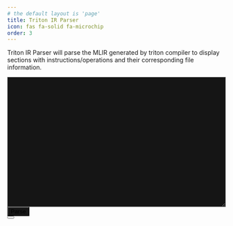 ```yaml
---
# the default layout is 'page'
title: Triton IR Parser
icon: fas fa-solid fa-microchip
order: 3
---
```


Triton IR Parser will parse the MLIR generated by triton compiler to display sections with instructions/operations and their corresponding file information.

<div>
    <div style="font-size: 8pt; font-family: monospace">
        <textarea id="input-box"
            style="width: 100%; height: 300px; background-color: #151515"></textarea>
    </div>
    <button id="parse-button" style="background-color: #151515">Parse</button>
    <div class="language-text highlighter-rouge">
        <div class="code-header">
            <span data-label-text="Parsed Output">
                <i class="fas fa-code fa-fw small"></i>
            </span>
            <button aria-label="copy" data-title-succeed="Copied!">
                <i class="far fa-clipboard">
                </i>
            </button>
        </div>
        <div id="output-div" style="white-space: pre; font-family: monospace" class="highlight">
        </div>
    </div>
<script>
(function () {
function parseMlir(t){let e=t.split("\n"),o={};for(let l of e){let r=l.match(/#loc(\d+) = loc\((.*)\)/);if(r){let n=r[1],c=r[2].replace(/"/g,"");o[n]={fileInfo:c,code:[]}}}for(let i of e){let d=i.match(/.*loc\(#loc(\d+)\)/);if(d){let u=d[1];u in o&&o[u].code.push(i.trim())}}let p="",a=1;for(let s in o){let f=o[s];for(let g of(p+=`<tr><td class="rouge-gutter gl"><pre class="lineno">${s}</pre></td><td class="rouge-code"><pre>Section ${a}: ${f.fileInfo}
`,f.code))p+=`  ${g}
`;p+="</pre></td></tr>",a++}return p}const inputBox=document.getElementById("input-box"),outputDiv=document.getElementById("output-div"),parseButton=document.getElementById("parse-button");parseButton.addEventListener("click",()=>{let t=inputBox.value,e=parseMlir(t);outputDiv.innerHTML=`<code><table class="rouge-table"><tbody>${e}</tbody></table></code>`});
})();
</script>
</div>
